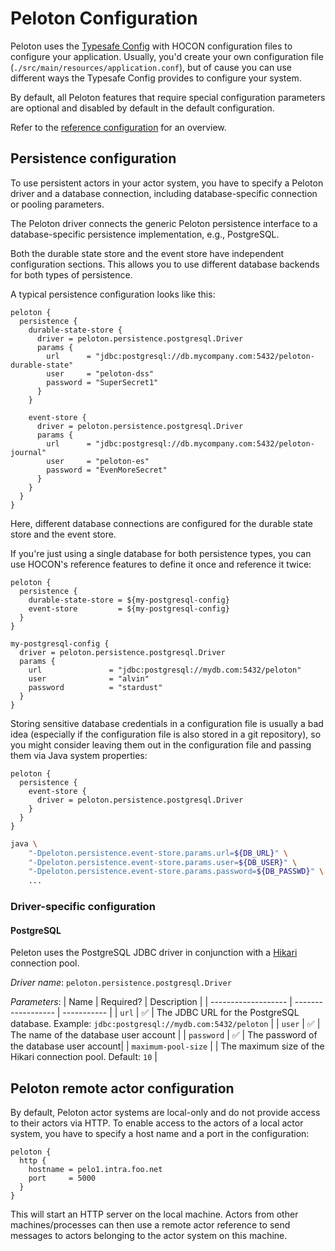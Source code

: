 # Peloton Configuration

Peloton uses the [Typesafe Config](https://github.com/lightbend/config) with HOCON configuration 
files to configure your application. Usually, you'd create your own configuration file 
(`./src/main/resources/application.conf`), but of cause you can use different ways the Typesafe 
Config provides to configure your system.

By default, all Peloton features that require special configuration parameters are optional and 
disabled by default in the default configuration. 

Refer to the [reference configuration](/core/src/main/resources/reference.conf) for an overview.

## Persistence configuration

To use persistent actors in your actor system, you have to specify a Peloton driver and a database 
connection, including database-specific connection or pooling parameters. 

The Peloton driver connects the generic Peloton persistence interface to a database-specific 
persistence implementation, e.g., PostgreSQL.

Both the durable state store and the event store have independent configuration sections. 
This allows you to use different database backends for both types of persistence.

A typical persistence configuration looks like this:

```
peloton {
  persistence {
    durable-state-store {
      driver = peloton.persistence.postgresql.Driver
      params {
        url      = "jdbc:postgresql://db.mycompany.com:5432/peloton-durable-state"
        user     = "peloton-dss"
        password = "SuperSecret1"
      }
    }

    event-store {
      driver = peloton.persistence.postgresql.Driver
      params {
        url      = "jdbc:postgresql://db.mycompany.com:5432/peloton-journal"
        user     = "peloton-es"
        password = "EvenMoreSecret"
      }
    }
  }
}
```

Here, different database connections are configured for the durable state store
and the event store. 

If you're just using a single database for both persistence types, you can use 
HOCON's reference features to define it once and reference it twice:

```
peloton {
  persistence {
    durable-state-store = ${my-postgresql-config}
    event-store         = ${my-postgresql-config}
  }
}

my-postgresql-config {
  driver = peloton.persistence.postgresql.Driver
  params {
    url               = "jdbc:postgresql://mydb.com:5432/peloton"
    user              = "alvin"
    password          = "stardust"
  }
}
```

Storing sensitive database credentials in a configuration file is usually a bad idea 
(especially if the configuration file is also stored in a git repository), so you 
might consider leaving them out in the configuration file and passing them via 
Java system properties:

```
peloton {
  persistence {
    event-store {
      driver = peloton.persistence.postgresql.Driver
    }
  }
}
```

```bash
java \
    "-Dpeloton.persistence.event-store.params.url=${DB_URL}" \
    "-Dpeloton.persistence.event-store.params.user=${DB_USER}" \
    "-Dpeloton.persistence.event-store.params.password=${DB_PASSWD}" \
    ...
```

### Driver-specific configuration

#### PostgreSQL

Peleton uses the PostgreSQL JDBC driver in conjunction with a [Hikari](https://github.com/brettwooldridge/HikariCP) 
connection pool.

*Driver name*:
`peloton.persistence.postgresql.Driver`

*Parameters*:
| Name                | Required?          | Description |
| ------------------- | ------------------ | ----------- |
| `url`               | :white_check_mark: | The JDBC URL for the PostgreSQL database. Example: `jdbc:postgresql://mydb.com:5432/peloton` |
| `user`              | :white_check_mark: | The name of the database user account |
| `password`          | :white_check_mark: | The password of the database user account|
| `maximum-pool-size` |                    | The maximum size of the Hikari connection pool. Default: `10` |


## Peloton remote actor configuration

By default, Peloton actor systems are local-only and do not provide access to their actors via HTTP. 
To enable access to the actors of a local actor system, you have to specify a host name and a port 
in the configuration:

```
peloton {
  http {
    hostname = pelo1.intra.foo.net
    port     = 5000
  }
}
```

This will start an HTTP server on the local machine. Actors from other machines/processes can then use 
a remote actor reference to send messages to actors belonging to the actor system on this machine.